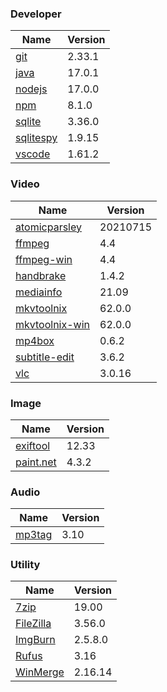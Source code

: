
### Developer
Name                                                                       | Version
----                                                                       | -------
[git](https://github.com/git-for-windows/git/releases)                     | 2.33.1
[java](https://www.oracle.com/java/technologies/downloads/)                | 17.0.1
[nodejs](https://nodejs.org/en/download/current/)                          | 17.0.0
[npm](https://github.com/npm/cli)                                          | 8.1.0
[sqlite](http://www.sqlite.org/download.html)                              | 3.36.0
[sqlitespy](http://www.yunqa.de/delphi/doku.php/products/sqlitespy/index)  | 1.9.15
[vscode](https://code.visualstudio.com/updates)                            | 1.61.2

### Video
Name                                                                       | Version
----                                                                       | -------
[atomicparsley](https://github.com/wez/atomicparsley)                      | 20210715
[ffmpeg](http://www.ffmpeg.org/download.html)                              | 4.4
[ffmpeg-win](http://ffmpeg.zeranoe.com/builds/)                            | 4.4
[handbrake](http://handbrake.fr/downloads.php)                             | 1.4.2
[mediainfo](http://mediaarea.net/us/MediaInfo/Download/Windows)            | 21.09
[mkvtoolnix](http://www.bunkus.org/videotools/mkvtoolnix/downloads.html)   | 62.0.0
[mkvtoolnix-win](http://www.fosshub.com/MKVToolNix.html)                   | 62.0.0
[mp4box](http://gpac.wp.mines-telecom.fr/mp4box/)                          | 0.6.2
[subtitle-edit](https://github.com/SubtitleEdit/subtitleedit/releases)     | 3.6.2
[vlc](https://www.videolan.org/vlc/download-windows.html)                  | 3.0.16

### Image
Name                                                                       | Version
----                                                                       | -------
[exiftool](http://www.sno.phy.queensu.ca/~phil/exiftool/)                  | 12.33
[paint.net](http://www.getpaint.net/download.html)                         | 4.3.2

### Audio
Name                                                                       | Version
----                                                                       | -------
[mp3tag](http://www.mp3tag.de/en/download.html)                            | 3.10

### Utility
Name                                                                       | Version
----                                                                       | -------
[7zip](http://www.7-zip.org/download.html)                                 | 19.00
[FileZilla](https://filezilla-project.org/download.php?show_all=1)         | 3.56.0
[ImgBurn](http://www.imgburn.com/index.php?act=download)                   | 2.5.8.0
[Rufus](https://github.com/pbatard/rufus/releases)                         | 3.16
[WinMerge](http://winmerge.org/downloads/)                                 | 2.16.14
